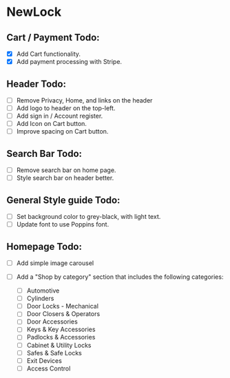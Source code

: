 # NewLock

## Cart / Payment Todo:

- [x] Add Cart functionality.
- [x] Add payment processing with Stripe.

## Header Todo:

- [ ] Remove Privacy, Home, and links on the header
- [ ] Add logo to header on the top-left.
- [ ] Add sign in / Account register.
- [ ] Add Icon on Cart button.
- [ ] Improve spacing on Cart button.

## Search Bar Todo:

- [ ] Remove search bar on home page.
- [ ] Style search bar on header better.

## General Style guide Todo:

- [ ] Set background color to grey-black, with light text.
- [ ] Update font to use Poppins font.

## Homepage Todo:

- [ ] Add simple image carousel
- [ ] Add a "Shop by category" section that includes the following categories:

  - [ ] Automotive
  - [ ] Cylinders
  - [ ] Door Locks - Mechanical
  - [ ] Door Closers & Operators
  - [ ] Door Accessories
  - [ ] Keys & Key Accessories
  - [ ] Padlocks & Accessories
  - [ ] Cabinet & Utility Locks
  - [ ] Safes & Safe Locks
  - [ ] Exit Devices
  - [ ] Access Control
